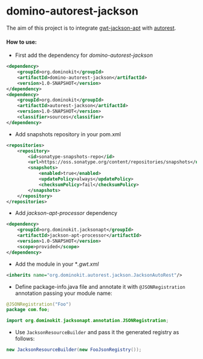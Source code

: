 # domino-autorest-jackson

The aim of this project is to integrate [gwt-jackson-apt](https://github.com/DominoKit/gwt-jackson-apt) with [autorest](https://github.com/intendia-oss/autorest).

#### How to use:

* First add the dependency for *domino-autorest-jackson*
```xml
<dependency>
    <groupId>org.dominokit</groupId>
    <artifactId>domino-autorest-jackson</artifactId>
    <version>1.0-SNAPSHOT</version>
</dependency>
<dependency>
    <groupId>org.dominokit</groupId>
    <artifactId>autorest-jackson</artifactId>
    <version>1.0-SNAPSHOT</version>
    <classifier>sources</classifier>
</dependency>
```

* Add snapshots repository in your pom.xml
```xml
<repositories>
    <repository>
        <id>sonatype-snapshots-repo</id>
        <url>https://oss.sonatype.org/content/repositories/snapshots</url>
        <snapshots>
            <enabled>true</enabled>
            <updatePolicy>always</updatePolicy>
            <checksumPolicy>fail</checksumPolicy>
        </snapshots>
    </repository>
</repositories>
```

* Add *jackson-apt-processor* dependency
```xml
<dependency>
    <groupId>org.dominokit.jacksonapt</groupId>
    <artifactId>jackson-apt-processor</artifactId>
    <version>1.0-SNAPSHOT</version>
    <scope>provided</scope>
</dependency>
```

* Add the module in your **.gwt.xml*
```xml
<inherits name="org.dominokit.autorest.jackson.JacksonAutoRest"/>
```

* Define package-info.java file and annotate it with `@JSONRegistration` annotation passing your module name:
```java
@JSONRegistration("Foo")
package com.foo;

import org.dominokit.jacksonapt.annotation.JSONRegistration;
```

* Use `JacksonResourceBuilder` and pass it the generated registry as follows:

```java
new JacksonResourceBuilder(new FooJsonRegistry());
```
